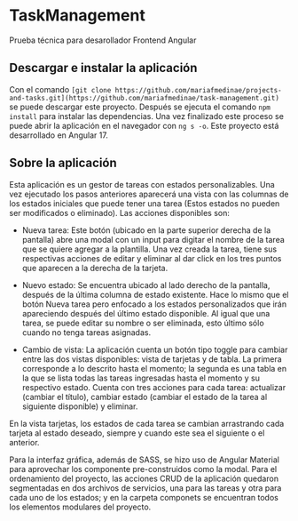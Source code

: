 # TaskManagement

Prueba técnica para desarollador Frontend Angular

## Descargar e instalar la aplicación

Con el comando `[git clone https://github.com/mariafmedinae/projects-and-tasks.git](https://github.com/mariafmedinae/task-management.git)` se puede descargar este proyecto. Después se ejecuta el comando `npm install` para instalar las dependencias. Una vez finalizado este proceso se puede abrir la aplicación en el navegador con `ng s -o`. Este proyecto está desarrollado en Angular 17.

## Sobre la aplicación
Esta aplicación es un gestor de tareas con estados personalizables. Una vez ejecutado los pasos anteriores aparecerá una vista con las columnas de los estados iniciales que puede tener una tarea (Estos estados no pueden ser modificados o eliminado). Las acciones disponibles son:

- Nueva tarea: Este botón (ubicado en la parte superior derecha de la pantalla) abre una modal con un input para digitar el nombre de la tarea que se quiere agregar a la plantilla. Una vez creada la tarea, tiene sus respectivas acciones de editar y eliminar al dar click en los tres puntos que aparecen a la derecha de la tarjeta.

- Nuevo estado: Se encuentra ubicado al lado derecho de la pantalla, después de la última columna de estado existente. Hace lo mismo que el botón Nueva tarea pero enfocado a los estados personalizados que irán apareciendo después del último estado disponible. Al igual que una tarea, se puede editar su nombre o ser eliminada, esto último sólo cuando no tenga tareas asignadas.

- Cambio de vista: La aplicación cuenta un botón tipo toggle para cambiar entre las dos vistas disponibles: vista de tarjetas y de tabla. La primera corresponde a lo descrito hasta el momento; la segunda es una tabla en la que se lista todas las tareas ingresadas hasta el momento y su respectivo estado. Cuenta con tres acciones para cada tarea: actualizar (cambiar el título), cambiar estado (cambiar el estado de la tarea al siguiente disponible) y eliminar.

En la vista tarjetas, los estados de cada tarea se cambian arrastrando cada tarjeta al estado deseado, siempre y cuando este sea el siguiente o el anterior.

Para la interfaz gráfica, además de SASS, se hizo uso de Angular Material para aprovechar los componente pre-construidos como la modal. Para el ordenamiento del proyecto, las acciones CRUD de la aplicación quedaron segmentadas en dos archivos de servicios, una para las tareas y otra para cada uno de los estados; y en la carpeta componets se encuentran todos los elementos modulares del proyecto. 
